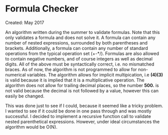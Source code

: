 # Formula Checker
Created: May 2017

An algorithm written during the summer to validate formulas. Note that this only validates a formula and does not solve it. A formula can contain any number of nested expressions, surrounded by both parentheses and brackets. Additionally, a formula can contain any number of standard operations from the typical operation set (+-\*/). Formulas are also allowed to contain negative numbers, and of course integers as well as decimal digits. All of the above must be syntactically correct, i.e. no mismatched braces. As of now, the algorithm is not programmed to allow for non-numerical variables. The algorithm allows for implicit multipication, i.e **(4)(3)** is valid because it is implied that it is a multiplicative operation. The algorithm does not allow for trailing decimal places, so the number **500.** is not valid because the decimal is not followed by a value, however this can easily be changed.     


This was done just to see if I could, because it seemed like a tricky problem. I wanted to see if it could be done in one pass through and was mostly successful. I decided to implement a recursive function call to validate nested parenthetical expressions. However, under ideal circumstances the algorithm would be O(N). 
